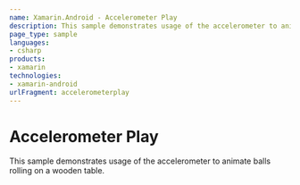 ```yaml
---
name: Xamarin.Android - Accelerometer Play
description: This sample demonstrates usage of the accelerometer to animate balls rolling on a wooden table.
page_type: sample
languages:
- csharp
products:
- xamarin
technologies:
- xamarin-android
urlFragment: accelerometerplay
---
```

# Accelerometer Play

This sample demonstrates usage of the accelerometer to animate
balls rolling on a wooden table.
